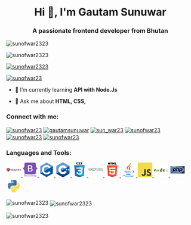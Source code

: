 <h1 align="center">Hi 👋, I'm Gautam Sunuwar</h1>
<h3 align="center">A passionate frontend developer from Bhutan</h3>
<img src="https://komarev.com/ghpvc/?username=sunofwar2323&label=Profile%20views&color=0e75b6&style=flat" alt="sunofwar2323" />

<p align="left"> <img src="https://komarev.com/ghpvc/?username=sunofwar2323&label=Profile%20views&color=0e75b6&style=flat" alt="sunofwar2323" /> </p>

<p align="left"> <a href="https://github.com/ryo-ma/github-profile-trophy"><img src="https://github-profile-trophy.vercel.app/?username=sunofwar2323" alt="sunofwar2323" /></a> </p>

<p align="left"> <a href="https://twitter.com/sunofwar23" target="blank"><img src="https://img.shields.io/twitter/follow/sunofwar23?logo=twitter&style=for-the-badge" alt="sunofwar23" /></a> </p>

- 🌱 I’m currently learning **API with Node.Js**

- 💬 Ask me about **HTML, CSS,**

<h3 align="left">Connect with me:</h3>
<p align="left">
<a href="https://twitter.com/sunofwar23" target="blank"><img align="center" src="https://raw.githubusercontent.com/rahuldkjain/github-profile-readme-generator/master/src/images/icons/Social/twitter.svg" alt="sunofwar23" height="30" width="40" /></a>
<a href="https://linkedin.com/in/gautamsunuwar" target="blank"><img align="center" src="https://raw.githubusercontent.com/rahuldkjain/github-profile-readme-generator/master/src/images/icons/Social/linked-in-alt.svg" alt="gautamsunuwar" height="30" width="40" /></a>
<a href="https://instagram.com/sun_war23" target="blank"><img align="center" src="https://raw.githubusercontent.com/rahuldkjain/github-profile-readme-generator/master/src/images/icons/Social/instagram.svg" alt="sun_war23" height="30" width="40" /></a>
<a href="https://www.codechef.com/users/sunofwar23" target="blank"><img align="center" src="https://cdn.jsdelivr.net/npm/simple-icons@3.1.0/icons/codechef.svg" alt="sunofwar23" height="30" width="40" /></a>
<a href="https://www.hackerrank.com/sunofwar23" target="blank"><img align="center" src="https://raw.githubusercontent.com/rahuldkjain/github-profile-readme-generator/master/src/images/icons/Social/hackerrank.svg" alt="sunofwar23" height="30" width="40" /></a>
<a href="https://www.leetcode.com/sunofwar23" target="blank"><img align="center" src="https://raw.githubusercontent.com/rahuldkjain/github-profile-readme-generator/master/src/images/icons/Social/leet-code.svg" alt="sunofwar23" height="30" width="40" /></a>
</p>

<h3 align="left">Languages and Tools:</h3>
<p align="left"> <a href="https://angular.io" target="_blank" rel="noreferrer"> <img src="https://raw.githubusercontent.com/devicons/devicon/master/icons/angularjs/angularjs-original-wordmark.svg" alt="angularjs" width="40" height="40"/> </a> <a href="https://getbootstrap.com" target="_blank" rel="noreferrer"> <img src="https://raw.githubusercontent.com/devicons/devicon/master/icons/bootstrap/bootstrap-plain-wordmark.svg" alt="bootstrap" width="40" height="40"/> </a> <a href="https://www.cprogramming.com/" target="_blank" rel="noreferrer"> <img src="https://raw.githubusercontent.com/devicons/devicon/master/icons/c/c-original.svg" alt="c" width="40" height="40"/> </a> <a href="https://www.w3schools.com/cpp/" target="_blank" rel="noreferrer"> <img src="https://raw.githubusercontent.com/devicons/devicon/master/icons/cplusplus/cplusplus-original.svg" alt="cplusplus" width="40" height="40"/> </a> <a href="https://www.w3schools.com/css/" target="_blank" rel="noreferrer"> <img src="https://raw.githubusercontent.com/devicons/devicon/master/icons/css3/css3-original-wordmark.svg" alt="css3" width="40" height="40"/> </a> <a href="https://expressjs.com" target="_blank" rel="noreferrer"> <img src="https://raw.githubusercontent.com/devicons/devicon/master/icons/express/express-original-wordmark.svg" alt="express" width="40" height="40"/> </a> <a href="https://www.w3.org/html/" target="_blank" rel="noreferrer"> <img src="https://raw.githubusercontent.com/devicons/devicon/master/icons/html5/html5-original-wordmark.svg" alt="html5" width="40" height="40"/> </a> <a href="https://www.java.com" target="_blank" rel="noreferrer"> <img src="https://raw.githubusercontent.com/devicons/devicon/master/icons/java/java-original.svg" alt="java" width="40" height="40"/> </a> <a href="https://developer.mozilla.org/en-US/docs/Web/JavaScript" target="_blank" rel="noreferrer"> <img src="https://raw.githubusercontent.com/devicons/devicon/master/icons/javascript/javascript-original.svg" alt="javascript" width="40" height="40"/> </a> <a href="https://nodejs.org" target="_blank" rel="noreferrer"> <img src="https://raw.githubusercontent.com/devicons/devicon/master/icons/nodejs/nodejs-original-wordmark.svg" alt="nodejs" width="40" height="40"/> </a> <a href="https://www.php.net" target="_blank" rel="noreferrer"> <img src="https://raw.githubusercontent.com/devicons/devicon/master/icons/php/php-original.svg" alt="php" width="40" height="40"/> </a> <a href="https://www.python.org" target="_blank" rel="noreferrer"> <img src="https://raw.githubusercontent.com/devicons/devicon/master/icons/python/python-original.svg" alt="python" width="40" height="40"/> </a> </p>

<p><img align="left" src="https://github-readme-stats.vercel.app/api/top-langs?username=sunofwar2323&show_icons=true&locale=en&layout=compact" alt="sunofwar2323" /></p>

<p>&nbsp;<img align="center" src="https://github-readme-stats.vercel.app/api?username=sunofwar2323&show_icons=true&locale=en" alt="sunofwar2323" /></p>

<p><img align="center" src="https://github-readme-streak-stats.herokuapp.com/?user=sunofwar2323&" alt="sunofwar2323" /></p>
